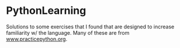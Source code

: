 # PythonLearning

Solutions to some exercises that I found that are designed to increase familiarity w/ the language.
Many of these are from www.practicepython.org.
